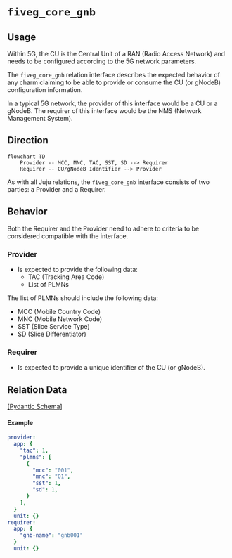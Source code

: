 # `fiveg_core_gnb`

## Usage

Within 5G, the CU is the Central Unit of a RAN (Radio Access Network) and needs to be configured according to the 5G network parameters.

The `fiveg_core_gnb` relation interface describes the expected behavior of any charm claiming to be able to provide or consume the CU (or gNodeB) configuration information.

In a typical 5G network, the provider of this interface would be a CU or a gNodeB. The requirer of this interface would be the NMS (Network Management System).

## Direction

```mermaid
flowchart TD
    Provider -- MCC, MNC, TAC, SST, SD --> Requirer
    Requirer -- CU/gNodeB Identifier --> Provider
```

As with all Juju relations, the `fiveg_core_gnb` interface consists of two parties: a Provider and a Requirer.

## Behavior

Both the Requirer and the Provider need to adhere to criteria to be considered compatible with the interface.

### Provider

- Is expected to provide the following data:
  - TAC (Tracking Area Code)
  - List of PLMNs

The list of PLMNs should include the following data:
  - MCC (Mobile Country Code)
  - MNC (Mobile Network Code)
  - SST (Slice Service Type)
  - SD (Slice Differentiator)
    

### Requirer

- Is expected to provide a unique identifier of the CU (or gNodeB).

## Relation Data

[\[Pydantic Schema\]](./schema.py)

#### Example

```yaml
provider:
  app: {
    "tac": 1,
    "plmns": [
      {
        "mcc": "001",
        "mnc": "01",
        "sst": 1,
        "sd": 1,
      }
    ],
  }
  unit: {}
requirer:
  app: {
    "gnb-name": "gnb001"
  }
  unit: {}
```
